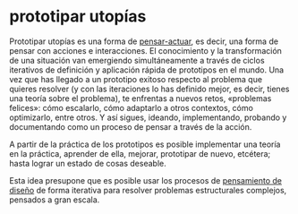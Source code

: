 # prototipar utopías

Prototipar utopías es una forma de [pensar-actuar](202506042025), es decir, una forma de pensar con acciones e interacciones. El conocimiento y la transformación de una situación van emergiendo simultáneamente a través de ciclos iterativos de definición y aplicación rápida de prototipos en el mundo. Una vez que has llegado a un prototipo exitoso respecto al problema que quieres resolver (y con las iteraciones lo has definido mejor, es decir, tienes una teoría sobre el problema), te enfrentas a nuevos retos, «problemas felices»: cómo escalarlo, cómo adaptarlo a otros contextos, cómo optimizarlo, entre otros. Y así sigues, ideando, implementando, probando y documentando como un proceso de pensar a través de la acción.

A partir de la práctica de los prototipos es posible implementar una teoría en la práctica, aprender de ella, mejorar, prototipar de nuevo, etcétera; hasta lograr un estado de cosas deseable.

Esta idea presupone que es posible usar los procesos de [pensamiento de diseño](202506042034) de forma iterativa para resolver problemas estructurales complejos, pensados a gran escala.

